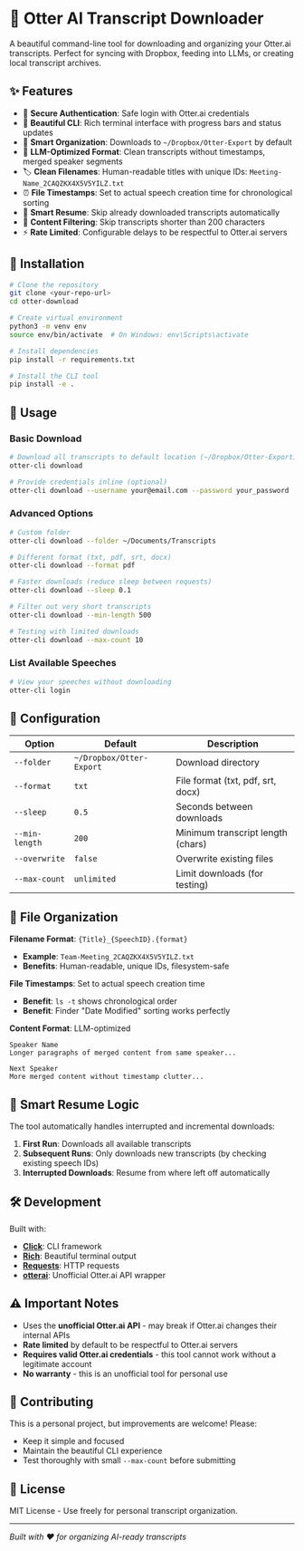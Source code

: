 # 🦫 Otter AI Transcript Downloader

A beautiful command-line tool for downloading and organizing your Otter.ai transcripts. Perfect for syncing with Dropbox, feeding into LLMs, or creating local transcript archives.

## ✨ Features

- 🔐 **Secure Authentication**: Safe login with Otter.ai credentials
- 🎨 **Beautiful CLI**: Rich terminal interface with progress bars and status updates  
- 📁 **Smart Organization**: Downloads to `~/Dropbox/Otter-Export` by default
- 🧠 **LLM-Optimized Format**: Clean transcripts without timestamps, merged speaker segments
- 🏷️ **Clean Filenames**: Human-readable titles with unique IDs: `Meeting-Name_2CAQZKX4X5V5YILZ.txt`
- ⏰ **File Timestamps**: Set to actual speech creation time for chronological sorting
- 🔄 **Smart Resume**: Skip already downloaded transcripts automatically
- 📏 **Content Filtering**: Skip transcripts shorter than 200 characters  
- ⚡ **Rate Limited**: Configurable delays to be respectful to Otter.ai servers

## 🚀 Installation

```bash
# Clone the repository
git clone <your-repo-url>
cd otter-download

# Create virtual environment
python3 -m venv env
source env/bin/activate  # On Windows: env\Scripts\activate

# Install dependencies
pip install -r requirements.txt

# Install the CLI tool
pip install -e .
```

## 🎯 Usage

### Basic Download
```bash
# Download all transcripts to default location (~/Dropbox/Otter-Export)
otter-cli download

# Provide credentials inline (optional)
otter-cli download --username your@email.com --password your_password
```

### Advanced Options
```bash
# Custom folder
otter-cli download --folder ~/Documents/Transcripts

# Different format (txt, pdf, srt, docx)  
otter-cli download --format pdf

# Faster downloads (reduce sleep between requests)
otter-cli download --sleep 0.1

# Filter out very short transcripts
otter-cli download --min-length 500

# Testing with limited downloads
otter-cli download --max-count 10
```

### List Available Speeches
```bash
# View your speeches without downloading
otter-cli login
```

## 🔧 Configuration

| Option | Default | Description |
|--------|---------|-------------|
| `--folder` | `~/Dropbox/Otter-Export` | Download directory |
| `--format` | `txt` | File format (txt, pdf, srt, docx) |  
| `--sleep` | `0.5` | Seconds between downloads |
| `--min-length` | `200` | Minimum transcript length (chars) |
| `--overwrite` | `false` | Overwrite existing files |
| `--max-count` | `unlimited` | Limit downloads (for testing) |

## 📁 File Organization

**Filename Format**: `{Title}_{SpeechID}.{format}`
- **Example**: `Team-Meeting_2CAQZKX4X5V5YILZ.txt`
- **Benefits**: Human-readable, unique IDs, filesystem-safe

**File Timestamps**: Set to actual speech creation time
- **Benefit**: `ls -t` shows chronological order
- **Benefit**: Finder "Date Modified" sorting works perfectly

**Content Format**: LLM-optimized
```
Speaker Name
Longer paragraphs of merged content from same speaker...

Next Speaker  
More merged content without timestamp clutter...
```

## 🔄 Smart Resume Logic

The tool automatically handles interrupted and incremental downloads:

1. **First Run**: Downloads all available transcripts
2. **Subsequent Runs**: Only downloads new transcripts (by checking existing speech IDs)
3. **Interrupted Downloads**: Resume from where left off automatically

## 🛠 Development

Built with:
- **[Click](https://click.palletsprojects.com/)**: CLI framework
- **[Rich](https://rich.readthedocs.io/)**: Beautiful terminal output
- **[Requests](https://docs.python-requests.org/)**: HTTP requests
- **[otterai](https://github.com/gmchad/otterai-api)**: Unofficial Otter.ai API wrapper

## ⚠️ Important Notes

- Uses the **unofficial Otter.ai API** - may break if Otter.ai changes their internal APIs
- **Rate limited** by default to be respectful to Otter.ai servers
- **Requires valid Otter.ai credentials** - this tool cannot work without a legitimate account
- **No warranty** - this is an unofficial tool for personal use

## 🤝 Contributing

This is a personal project, but improvements are welcome! Please:
- Keep it simple and focused
- Maintain the beautiful CLI experience
- Test thoroughly with small `--max-count` before submitting

## 📜 License

MIT License - Use freely for personal transcript organization.

---

*Built with ❤️ for organizing AI-ready transcripts*